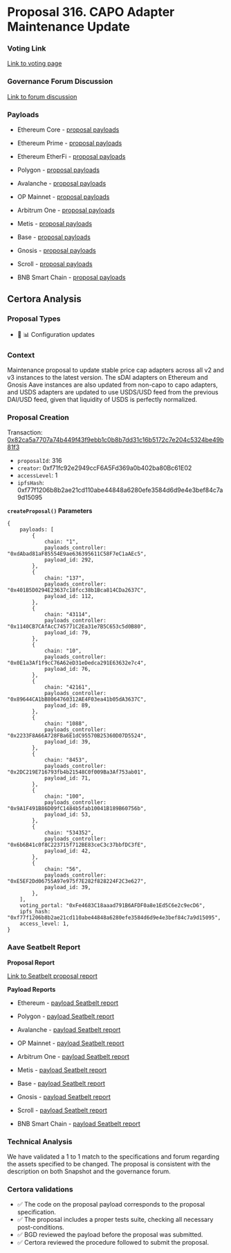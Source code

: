 # Proposal 316. CAPO Adapter Maintenance Update

### Voting Link
[Link to voting page](https://vote.onaave.com/proposal/?proposalId=316)

### Governance Forum Discussion
[Link to forum discussion](https://governance.aave.com/t/technical-maintenance-proposals/15274/55)

### Payloads

* Ethereum Core - [proposal payloads](https://etherscan.io/address/0x17E0C68Ff000d16cdAA4b5150bBFf57CF011ad48)

* Ethereum Prime - [proposal payloads](https://etherscan.io/address/0xB2953628a8aB2B7157b2f06B7544e4EF88352417)

* Ethereum EtherFi - [proposal payloads](https://etherscan.io/address/0xE02F0b6fdF953e76a736428d1F0d70920d53193D)

* Polygon - [proposal payloads](https://polygonscan.com/address/0x96B342B33DB32f42F568e6ab5dA9994EE742c5C6)

* Avalanche - [proposal payloads](https://snowtrace.io/address/0xdcC41C8d50b661222F3840b67D8Fd7FaFB0BDb90)

* OP Mainnet - [proposal payloads](https://optimistic.etherscan.io/address/0x60693cf6eACE94339bd072d4629d94125fBf367c)

* Arbitrum One - [proposal payloads](https://arbiscan.io/address/0x5C1dA3a21A57a6a787182CfF56EC0a958eCCb911)

* Metis - [proposal payloads](https://explorer.metis.io/address/0xA45bEa1c37563cBb9E3BF44edDefc9B2C30E5Bf8)

* Base - [proposal payloads](https://basescan.org/address/0x81DF07Eed2C0e257E02C9D08Edde32ccDb6E9692)

* Gnosis - [proposal payloads](https://gnosisscan.io/address/0x0A120970B44e20F3A80b4e7995f55ae4acc7D797)

* Scroll - [proposal payloads](https://scrollscan.com/address/0x6835065D10e26d3609241E93c25A0a9D21070A85)

* BNB Smart Chain - [proposal payloads](https://bscscan.com/address/0xE21c3B4C0000664B1124e421d986EbA26ff40414)



## Certora Analysis

### Proposal Types

* :wrench: :bar_chart: Configuration updates


### Context
Maintenance proposal to update stable price cap adapters across all v2 and v3 instances to the latest version. The sDAI adapters on Ethereum and Gnosis Aave instances are also updated from non-capo to capo adapters, and USDS adapters are updated to use USDS/USD feed from the previous DAI/USD feed, given that liquidity of USDS is perfectly normalized.

### Proposal Creation
Transaction: [0x82ca5a7707a74b449f43f9ebb1c0b8b7dd31c16b5172c7e204c5324be49b81f3](https://etherscan.io/tx/0x82ca5a7707a74b449f43f9ebb1c0b8b7dd31c16b5172c7e204c5324be49b81f3)
- `proposalId`: 316
- `creator`: 0xf71fc92e2949ccF6A5Fd369a0b402ba80Bc61E02
- `accessLevel`: 1
- `ipfsHash`: 0xf77f1206b8b2ae21cd110abe44848a6280efe3584d6d9e4e3bef84c7a9d15095

**`createProposal()` Parameters**
```
{
    payloads: [
        {
            chain: "1",
            payloads_controller: "0xdAbad81aF85554E9ae636395611C58F7eC1aAEc5",
            payload_id: 292,
        },
        {
            chain: "137",
            payloads_controller: "0x401B5D0294E23637c18fcc38b1Bca814CDa2637C",
            payload_id: 112,
        },
        {
            chain: "43114",
            payloads_controller: "0x1140CB7CAfAcC745771C2Ea31e7B5C653c5d0B80",
            payload_id: 79,
        },
        {
            chain: "10",
            payloads_controller: "0x0E1a3Af1f9cC76A62eD31eDedca291E63632e7c4",
            payload_id: 76,
        },
        {
            chain: "42161",
            payloads_controller: "0x89644CA1bB8064760312AE4F03ea41b05dA3637C",
            payload_id: 89,
        },
        {
            chain: "1088",
            payloads_controller: "0x2233F8A66A728FBa6E1dC95570B25360D07D5524",
            payload_id: 39,
        },
        {
            chain: "8453",
            payloads_controller: "0x2DC219E716793fb4b21548C0f009Ba3Af753ab01",
            payload_id: 71,
        },
        {
            chain: "100",
            payloads_controller: "0x9A1F491B86D09fC1484b5fab10041B189B60756b",
            payload_id: 53,
        },
        {
            chain: "534352",
            payloads_controller: "0x6b6B41c0f8C223715f712BE83ceC3c37bbfDC3fE",
            payload_id: 42,
        },
        {
            chain: "56",
            payloads_controller: "0xE5EF2Dd06755A97e975f7E282f828224F2C3e627",
            payload_id: 39,
        },
    ],
    voting_portal: "0xFe4683C18aaad791B6AFDF0a8e1Ed5C6e2c9ecD6",
    ipfs_hash: "0xf77f1206b8b2ae21cd110abe44848a6280efe3584d6d9e4e3bef84c7a9d15095",
    access_level: 1,
}
```

### Aave Seatbelt Report
**Proposal Report**

[Link to Seatbelt proposal report](https://github.com/bgd-labs/seatbelt-gov-v3/blob/main/reports/proposals/316.md)

**Payload Reports**

* Ethereum - [payload Seatbelt report](https://github.com/bgd-labs/seatbelt-gov-v3/blob/main/reports/payloads/1/0xdAbad81aF85554E9ae636395611C58F7eC1aAEc5/292.md)

* Polygon - [payload Seatbelt report](https://github.com/bgd-labs/seatbelt-gov-v3/blob/main/reports/payloads/137/0x401B5D0294E23637c18fcc38b1Bca814CDa2637C/112.md)

* Avalanche - [payload Seatbelt report](https://github.com/bgd-labs/seatbelt-gov-v3/blob/main/reports/payloads/43114/0x1140CB7CAfAcC745771C2Ea31e7B5C653c5d0B80/79.md)

* OP Mainnet - [payload Seatbelt report](https://github.com/bgd-labs/seatbelt-gov-v3/blob/main/reports/payloads/10/0x0E1a3Af1f9cC76A62eD31eDedca291E63632e7c4/76.md)

* Arbitrum One - [payload Seatbelt report](https://github.com/bgd-labs/seatbelt-gov-v3/blob/main/reports/payloads/42161/0x89644CA1bB8064760312AE4F03ea41b05dA3637C/89.md)

* Metis - [payload Seatbelt report](https://github.com/bgd-labs/seatbelt-gov-v3/blob/main/reports/payloads/1088/0x2233F8A66A728FBa6E1dC95570B25360D07D5524/39.md)

* Base - [payload Seatbelt report](https://github.com/bgd-labs/seatbelt-gov-v3/blob/main/reports/payloads/8453/0x2DC219E716793fb4b21548C0f009Ba3Af753ab01/71.md)

* Gnosis - [payload Seatbelt report](https://github.com/bgd-labs/seatbelt-gov-v3/blob/main/reports/payloads/100/0x9A1F491B86D09fC1484b5fab10041B189B60756b/53.md)

* Scroll - [payload Seatbelt report](https://github.com/bgd-labs/seatbelt-gov-v3/blob/main/reports/payloads/534352/0x6b6B41c0f8C223715f712BE83ceC3c37bbfDC3fE/42.md)

* BNB Smart Chain - [payload Seatbelt report](https://github.com/bgd-labs/seatbelt-gov-v3/blob/main/reports/payloads/56/0xE5EF2Dd06755A97e975f7E282f828224F2C3e627/39.md)


### Technical Analysis
We have validated a 1 to 1 match to the specifications and forum regarding the assets specified to be changed.
The proposal is consistent with the description on both Snapshot and the governance forum.

### Certora validations
* :white_check_mark: The code on the proposal payload corresponds to the proposal specification.
* :white_check_mark: The proposal includes a proper tests suite, checking all necessary post-conditions.
* :white_check_mark: BGD reviewed the payload before the proposal was submitted.
* :white_check_mark: Certora reviewed the procedure followed to submit the proposal.